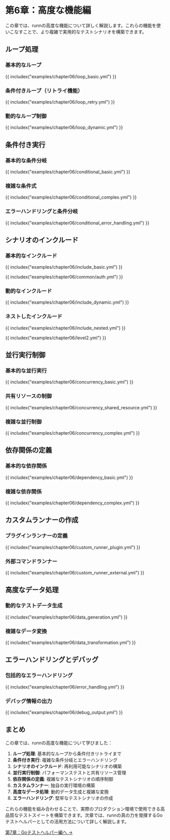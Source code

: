 # 第6章：高度な機能編

この章では、runnの高度な機能について詳しく解説します。これらの機能を使いこなすことで、より複雑で実用的なテストシナリオを構築できます。

## ループ処理

### 基本的なループ

{{ includex("examples/chapter06/loop_basic.yml") }}

### 条件付きループ（リトライ機能）

{{ includex("examples/chapter06/loop_retry.yml") }}

### 動的なループ制御

{{ includex("examples/chapter06/loop_dynamic.yml") }}

## 条件付き実行

### 基本的な条件分岐

{{ includex("examples/chapter06/conditional_basic.yml") }}

### 複雑な条件式

{{ includex("examples/chapter06/conditional_complex.yml") }}

### エラーハンドリングと条件分岐

{{ includex("examples/chapter06/conditional_error_handling.yml") }}

## シナリオのインクルード

### 基本的なインクルード

{{ includex("examples/chapter06/include_basic.yml") }}

{{ includex("examples/chapter06/common/auth.yml") }}

### 動的なインクルード

{{ includex("examples/chapter06/include_dynamic.yml") }}

### ネストしたインクルード

{{ includex("examples/chapter06/include_nested.yml") }}

{{ includex("examples/chapter06/level2.yml") }}

## 並行実行制御

### 基本的な並行実行

{{ includex("examples/chapter06/concurrency_basic.yml") }}

### 共有リソースの制御

{{ includex("examples/chapter06/concurrency_shared_resource.yml") }}

### 複雑な並行制御

{{ includex("examples/chapter06/concurrency_complex.yml") }}

## 依存関係の定義

### 基本的な依存関係

{{ includex("examples/chapter06/dependency_basic.yml") }}

### 複雑な依存関係

{{ includex("examples/chapter06/dependency_complex.yml") }}

## カスタムランナーの作成

### プラグインランナーの定義

{{ includex("examples/chapter06/custom_runner_plugin.yml") }}

### 外部コマンドランナー

{{ includex("examples/chapter06/custom_runner_external.yml") }}

## 高度なデータ処理

### 動的なテストデータ生成

{{ includex("examples/chapter06/data_generation.yml") }}

### 複雑なデータ変換

{{ includex("examples/chapter06/data_transformation.yml") }}

## エラーハンドリングとデバッグ

### 包括的なエラーハンドリング

{{ includex("examples/chapter06/error_handling.yml") }}

### デバッグ情報の出力

{{ includex("examples/chapter06/debug_output.yml") }}

## まとめ

この章では、runnの高度な機能について学びました：

1. **ループ処理**: 基本的なループから条件付きリトライまで
2. **条件付き実行**: 複雑な条件分岐とエラーハンドリング
3. **シナリオのインクルード**: 再利用可能なシナリオの構築
4. **並行実行制御**: パフォーマンステストと共有リソース管理
5. **依存関係の定義**: 複雑なテストシナリオの順序制御
6. **カスタムランナー**: 独自の実行環境の構築
7. **高度なデータ処理**: 動的データ生成と複雑な変換
8. **エラーハンドリング**: 堅牢なテストシナリオの作成

これらの機能を組み合わせることで、実際のプロダクション環境で使用できる高品質なテストスイートを構築できます。次章では、runnの真の力を発揮するGoテストヘルパーとしての活用方法について詳しく解説します。

[第7章：Goテストヘルパー編へ →](chapter07.md)